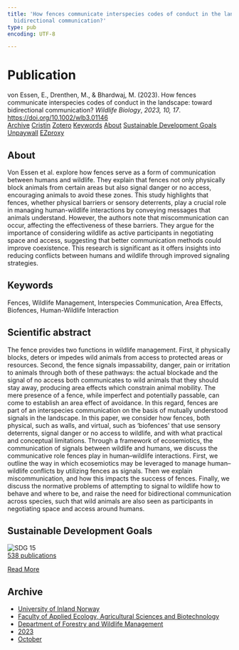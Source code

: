 ```yaml
---
title: 'How fences communicate interspecies codes of conduct in the landscape: toward
  bidirectional communication?'
type: pub
encoding: UTF-8

---
```

<h1>Publication</h1>
<article id="csl-bib-container-UPRL8DJZ" class="csl-bib-container">
  <div class="csl-bib-body"> <div class="csl-entry">von Essen, E., Drenthen, M., &#38; Bhardwaj, M. (2023). How fences communicate interspecies codes of conduct in the landscape: toward bidirectional communication? <i>Wildlife Biology</i>, <i>2023, 10, 17</i>. <a href="https://doi.org/10.1002/wlb3.01146">https://doi.org/10.1002/wlb3.01146</a></div> </div>
  <div class="csl-bib-buttons">
    <a href="#taxonomy-article-UPRL8DJZ" alt="archive" class="csl-bib-button">Archive</a>
    <a href="https://app.cristin.no/results/show.jsf?id=2190588" alt="Cristin" class="csl-bib-button">Cristin</a>
    <a href="http://zotero.org/groups/5881554/items/UPRL8DJZ" alt="Zotero" class="csl-bib-button">Zotero</a>
    <a href="#keywords-article-UPRL8DJZ" alt="keywords" class="csl-bib-button">Keywords</a>
    <a href="#about-article-UPRL8DJZ" alt="about_pub" class="csl-bib-button">About</a>
    <a href="#sdg-article-UPRL8DJZ" alt="sdg" class="csl-bib-button">Sustainable Development Goals</a>
    <a href="https://onlinelibrary.wiley.com/doi/pdfdirect/10.1002/wlb3.01146" alt="Unpaywall" class="csl-bib-button">Unpaywall</a>
    <a href="https://onlinelibrary.wiley.com/doi/pdfdirect/10.1002/wlb3.01146" alt="EZproxy" class="csl-bib-button">EZproxy</a>
  </div>
  <div id="csl-bib-meta-container-UPRL8DJZ"></div>
</article>
<div id="csl-bib-meta-UPRL8DJZ" class="csl-bib-meta">
  <article id="about-article-UPRL8DJZ" class="about_pub-article">
    <h1>About</h1>
    Von Essen et al. explore how fences serve as a form of communication between humans and wildlife. They explain that fences not only physically block animals from certain areas but also signal danger or no access, encouraging animals to avoid these zones. This study highlights that fences, whether physical barriers or sensory deterrents, play a crucial role in managing human-wildlife interactions by conveying messages that animals understand. However, the authors note that miscommunication can occur, affecting the effectiveness of these barriers. They argue for the importance of considering wildlife as active participants in negotiating space and access, suggesting that better communication methods could improve coexistence. This research is significant as it offers insights into reducing conflicts between humans and wildlife through improved signaling strategies.
  </article>
  <article id="keywords-article-UPRL8DJZ" class="keywords-article">
    <h1>Keywords</h1>
    Fences, Wildlife Management, Interspecies Communication, Area Effects, Biofences, Human-Wildlife Interaction
  </article>
  <article id="abstract-article-UPRL8DJZ" class="abstract-article">
    <h1>Scientific abstract</h1>
    The fence provides two functions in wildlife management. First, it physically blocks, deters or impedes wild animals from access to protected areas or resources. Second, the fence signals impassability, danger, pain or irritation to animals through both of these pathways: the actual blockade and the signal of no access both communicates to wild animals that they should stay away, producing area effects which constrain animal mobility. The mere presence of a fence, while imperfect and potentially passable, can come to establish an area effect of avoidance. In this regard, fences are part of an interspecies communication on the basis of mutually understood signals in the landscape. In this paper, we consider how fences, both physical, such as walls, and virtual, such as ‘biofences' that use sensory deterrents, signal danger or no access to wildlife, and with what practical and conceptual limitations. Through a framework of ecosemiotics, the communication of signals between wildlife and humans, we discuss the communicative role fences play in human–wildlife interactions. First, we outline the way in which ecosemiotics may be leveraged to manage human–wildlife conflicts by utilizing fences as signals. Then we explain miscommunication, and how this impacts the success of fences. Finally, we discuss the normative problems of attempting to signal to wildlife how to behave and where to be, and raise the need for bidirectional communication across species, such that wild animals are also seen as participants in negotiating space and access around humans.
  </article>
  <article id="sdg-article-UPRL8DJZ" class="sdg-article">
    <h1>Sustainable Development Goals</h1>
    <div class="sdg-container"><div id="sdg15" class="sdg">
        <img src="{{< params subfolder >}}images/sdg/sdg15_en.png" class="image" alt="SDG 15">
        <div class="sdg-overlay">
          <a href="{{< params subfolder >}}en/archive/?sdg=15#archive" class="sdg-publication-count"><span>538</span> publications</a>
          <p><a href="https://sdgs.un.org/goals/goal15" class="sdg-read-more">Read More</a></p>
        </div>
      </div></div>
  </article>
  <article id="taxonomy-article-UPRL8DJZ" class="taxonomy-article">
    <h1>Archive</h1>
    <ul>
      <li><a href="{{< params subfolder >}}en/archive/?key=3DCRN523">University of Inland Norway</a></li>
      <li><a href="{{< params subfolder >}}en/archive/?key=T77LXH6D">Faculty of Applied Ecology, Agricultural Sciences and Biotechnology</a></li>
      <li><a href="{{< params subfolder >}}en/archive/?key=7TRARPE3">Department of Forestry and Wildlife Management</a></li>
      <li><a href="{{< params subfolder >}}en/archive/?key=WXLLSUEU">2023</a></li>
      <li><a href="{{< params subfolder >}}en/archive/?key=9CBJY7IQ">October</a></li>
    </ul>
  </article>
</div>
